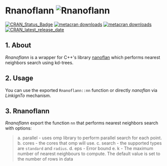 # Rnanoflann  ![Rnanoflann](https://raw.githubusercontent.com/jlblancoc/nanoflann/master/doc/logo.png)

[![CRAN_Status_Badge](https://www.r-pkg.org/badges/version/Rnanoflann)](https://cran.r-project.org/package=Rnanoflann) [![metacran downloads](https://cranlogs.r-pkg.org/badges/grand-total/Rnanoflann)](https://cran.r-project.org/package=Rnanoflann) [![metacran downloads](https://cranlogs.r-pkg.org/badges/Rnanoflann)](https://cran.r-project.org/package=Rnanoflann) [![CRAN_latest_release_date](https://www.r-pkg.org/badges/last-release/Rnanoflann)](https://cran.r-project.org/package=Rnanoflann)


## 1. About
*Rnanoflann* is a wrapper for C++'s library [nanoflan](https://github.com/jlblancoc/nanoflann) which performs nearest neighbors search using kd-trees.

## 2. Usage
You can use the exported `Rnanoflann::nn` function or directly *nanoflan* via *LinkignTo* mechanism.

## 3. Rnanoflann
*Rnanoflann* export the function `nn` that performs nearest neighbors search with options:
 > a. parallel - uses omp library to perform parallel search for each point.
 > b. cores - the cores that omp will use.
 > c. search - the supported types are `standard` and `radius`.
 > d. eps - Error bound
 > e. k - The maximum number of nearest neighbours to compute. The default value is set to the number of rows in data
